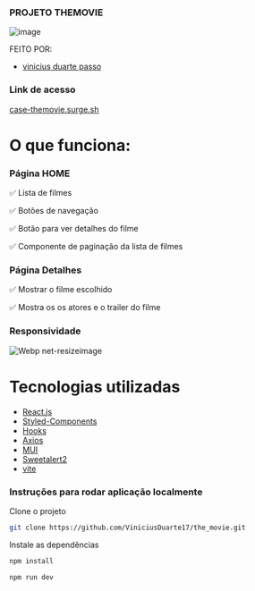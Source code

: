 ### PROJETO THEMOVIE


![image](https://user-images.githubusercontent.com/92999708/193457039-d446494b-a6c2-4ed4-bcbf-bf1c64676858.png)

FEITO POR: 
- [vinicius duarte passo](https://github.com/ViniciusDuarte17)

### Link de acesso 

<a href="https://63476d1864a330284e59503d--inspiring-biscochitos-7b0680.netlify.app/" target="_blank">case-themovie.surge.sh</a>

# O que funciona:
### Página HOME
✅ Lista de filmes

✅ Botões de navegação


✅ Botão para ver detalhes do filme

✅ Componente de paginação da lista de filmes

### Página Detalhes
✅ Mostrar o filme escolhido

✅ Mostra os os atores e o trailer do filme


### Responsividade
![Webp net-resizeimage](https://user-images.githubusercontent.com/61671015/165351130-75ee1f02-d272-483f-aa5b-cbf57dc120c2.png)



# Tecnologias utilizadas

- [React.js](https://pt-br.reactjs.org/docs/getting-started.html)
- [Styled-Components](https://styled-components.com/docs)
- [Hooks](https://pt-br.reactjs.org/docs/hooks-intro.html)
- [Axios](https://axios-http.com/ptbr/docs/intro)
- [MUI](https://mui.com/pt/)
- [Sweetalert2](https://sweetalert2.github.io)
- [vite](https://vitejs.devas/)


### Instruções para rodar aplicação localmente
 
 Clone o projeto

```bash
git clone https://github.com/ViniciusDuarte17/the_movie.git
```
Instale as dependências

```bash
npm install
```

```
npm run dev 
```

